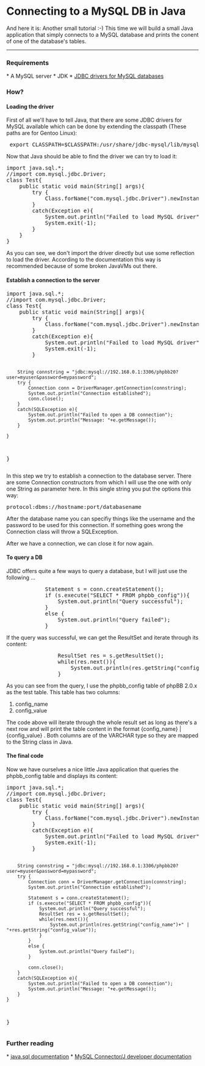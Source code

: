 # Connecting to a MySQL DB in Java

And here it is: Another small tutorial :-) This time we will build a small Java application that simply connects to a MySQL database and prints the conent of one of the database's tables.

-------------------------------



<h3>Requirements</h3>
* A MySQL server
* JDK
* <a href="http://dev.mysql.com/downloads/">JDBC drivers for MySQL databases</a>

<h3>How?</h3>
<h4>Loading the driver</h4>
First of all we'll have to tell Java, that there are some JDBC drivers for MySQL available which can be done by extending the classpath (These paths are for Gentoo Linux):
<pre class="code"> export CLASSPATH=$CLASSPATH:/usr/share/jdbc-mysql/lib/mysql-connector-java-3.0.15-ga-bin.jar</pre>

Now that Java should be able to find the driver we can try to load it:
<pre class="code">
import java.sql.*;
//import com.mysql.jdbc.Driver;
class Test{
	public static void main(String[] args){
		try {
			Class.forName("com.mysql.jdbc.Driver").newInstance();
		}
		catch(Exception e){
			System.out.println("Failed to load MySQL driver");
			System.exit(-1);
		}
	}
}
</pre>
As you can see, we don't import the driver directly but use some reflection to load the driver. According to the documentation this way is recommended because of some broken JavaVMs out there.

<h4>Establish a connection to the server</h4>
<pre class="code">
import java.sql.*;
//import com.mysql.jdbc.Driver;
class Test{
	public static void main(String[] args){
		try {
			Class.forName("com.mysql.jdbc.Driver").newInstance();
		}
		catch(Exception e){
			System.out.println("Failed to load MySQL driver");
			System.exit(-1);
		}

		String connstring = "jdbc:mysql://192.168.0.1:3306/phpbb20?user=myuser&password=mypassword";
		try {
			Connection conn = DriverManager.getConnection(connstring);
			System.out.println("Connection established");
			conn.close();
		}
		catch(SQLException e){
			System.out.println("Failed to open a DB connection");
			System.out.println("Message: "+e.getMessage());
		}

	}
}
</pre>
In this step we try to establish a connection to the database server. There are some Connection constructors from which I will use the one with only one String as parameter here. In this single string you put the options this way:
<pre>protocol:dbms://hostname:port/databasename</pre>
After the database name you can specifiy things like the username and the password to be used for this connection. If something goes wrong the Connection class will throw a SQLException.

After we have a connection, we can close it for now again.

<h4>To query a DB</h4>
JDBC offers quite a few ways to query a database, but I will just use the following ...
<pre class="code">
			Statement s = conn.createStatement();
			if (s.execute("SELECT * FROM phpbb_config")){
				System.out.println("Query successful");
			}
			else {
				System.out.println("Query failed");
			}
</pre>

If the query was successful, we can get the ResultSet and iterate through its content:
<pre class="code">
				ResultSet res = s.getResultSet();
				while(res.next()){
					System.out.println(res.getString("config_name")+" | "+res.getString("config_value"));
				}
</pre>
As you can see from the query, I use the phpbb_config table of phpBB 2.0.x as the test table. This table has two columns:
1. config_name
2. config_value

The code above will iterate through the whole result set as long as there's a next row and will print the table content in the format {config_name} | {config_value} . Both columns are of the VARCHAR type so they are mapped to the String class in Java.

<h4>The final code</h4>
Now we have ourselves a nice little Java application that queries the phpbb_config table and displays its content:
<pre class="code">
import java.sql.*;
//import com.mysql.jdbc.Driver;
class Test{
	public static void main(String[] args){
		try {
			Class.forName("com.mysql.jdbc.Driver").newInstance();
		}
		catch(Exception e){
			System.out.println("Failed to load MySQL driver");
			System.exit(-1);
		}
		
		String connstring = "jdbc:mysql://192.168.0.1:3306/phpbb20?user=myuser&password=mypassword";
		try {
			Connection conn = DriverManager.getConnection(connstring);
			System.out.println("Connection established");

			Statement s = conn.createStatement();
			if (s.execute("SELECT * FROM phpbb_config")){
				System.out.println("Query successful");
				ResultSet res = s.getResultSet();
				while(res.next()){
					System.out.println(res.getString("config_name")+" | "+res.getString("config_value"));
				}
			}
			else {
				System.out.println("Query failed");
			}

			conn.close();
		}
		catch(SQLException e){
			System.out.println("Failed to open a DB connection");
			System.out.println("Message: "+e.getMessage());
		}
	}
}
</pre>

<h3>Further reading</h3>
* <a href="http://java.sun.com/j2se/1.4.2/docs/api/java/sql/package-summary.html">java.sql documentation</a>
* <a href="http://dev.mysql.com/doc/connector/j/en/index.html">MySQL Connector/J developer documentation</a>